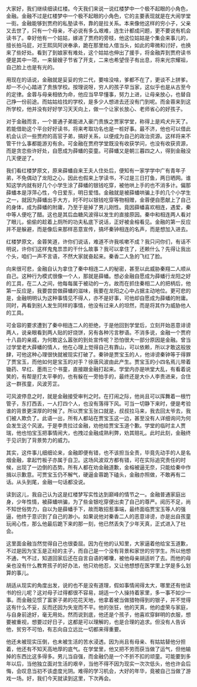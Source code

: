 
大家好，我们继续细读红楼。今天我们来说一说红楼梦中一个极不起眼的小角色，金融。金融不过是红楼梦中一个极不起眼的小角色，它的主要表现就是在大闹学堂一街。金融能够到贾府的私塾读书，靠的是拉关系。本来像他这样的穷小子，父亲又去世了，只有一个母亲，不必说有多么艰难，连生计都成问题，更不要说有机会读书了。幸好他有一个姑姑，嫁进了贾府的旁枝，他这位姑姑是个集会来事儿的，擅长拍马屁，对王熙凤阿谀奉承，跪在那里给人借当头，如此的卑微和讨好，也换来了些好处。看到了到娘家有难处，这个姑姑也伸出了援手，将金融弄到贾府读书便是其中一项，一来替嫂子节省了开支，二来也希望侄子有出息，将来光宗耀祖，自己脸上也是有光的。

用现在的话说，金融就是妥妥的穷二代，要啥没啥，爹都不在了，更谈不上拼爹。却一不小心踏进了贵族学校。按理说呀，穷人的孩子早当家，这似乎也是从古至今的定律。金蓉与母亲相依为命，他应当早早懂事，努力上进，让母亲放心，也替自己挣一份前途。而姑姑给找的学校，是多少人想进去还没有门到呢。而金蓉来到这所学校，他并没有好好学习天天向上，做一个让家长放心、老师省心的好孩子。

对于金融而言，一个普通子弟能进入豪门贵族之贾家学堂，称得上是鸡犬升天了。若能借助这个平台好好读书，将来考取功名也是一桩好事。最不济，他也可以借此机会认识一些贾府的高官子弟，搞好关系，以便成为自己的政治资源。这样将来不管干什么事都能游刃有余。可金融在贾府学堂既没有收获学问，也没有收获资源，而是贪恋些许好处，自愿成为薛蟠的娈童。可薛蟠又是朝三暮四之人，得到金融没几天便逆了。

我们看红楼梦原文，原来薛蟠自来王夫人住处后，便知有一家学学中广有青年子弟，不免偶动了龙阳之心，因此也假来上学读书，不过是三日打鱼，两日晒网。谁知这学内就有好几个小学生涂了薛蟠的银钱吃穿，被他哄上手的也不消多计。偏那薛蟠本是浮萍心性，今日爱东，明日爱惜。金融就是被薛蟠哄骗上手的几个小学生之一，就因为薛蟠出手大方，时不时以银钱吃穿等物相赠，金蓉便自愿献上了自己的身体，成为薛蟠的附庸，乃至于是掉了男儿刚性。竟因薛蟠喜欢相连，遇爱，秦中等人便吃了醋。这也是其后血糖风波得以发生的直接原因。秦中和相连两人看对了眼儿，偷偷的趁着上厕所的功夫私底下说话，正好被金榕看见。金融的第一反应并不是躲避，而是像后来那样恶意宣传，搞坏秦钟相连的名声，而是想加入进去。

红楼梦原文，金蓉笑道，许你们说话，难道不许我咳嗽不成？我只问你们，有话不明说，许你们这样鬼鬼祟祟的干什么故事？我可以拿住了，还赖什么？先得让我出个头，咱们一声不言语，不然大家就奋起来。秦香二人急的飞红了脸。

向来很可悲，金融自认为拿住了秦中相连二人的秘密，甚至以此威胁秦翔二人顺从自己。这种行为模式很像一个人，那就是薛蟠。想必金融自愿成为薛蟠行龙阳之好的工具，在二人之间，他每每属于被动的一方。故而在抓住秦相二人的把柄后，他第一反应是，我要尝尝做薛蟠的滋味，我要在龙阳之心中占据主动地位。更可悲的是，金融明明认为这种事情见不得人，亦不是好事，可他却自愿成为薛蟠的附庸。同时，再看到别人发生同样的事情，他没有过来人的坦然，而是将其作为威胁他人的工具。

可金容的要求遭到了秦中相连二人的拒绝，于是他回到学堂后，立刻开始恶意诽谤两人，说亲眼看到两人贴的好烧饼，另有各种污言秽语。不消多说，金融一个贾府十八县的亲戚，为何敢这么嚣张的到处宣传呢？恐怕很大一部分原因是金融。曾当过学堂老大薛蟠的情人，他在心理上觉得自己有靠山，可以依赖，所以才敢这般放肆，可他这种心理很快就被现实打破了。秦钟是贾宝玉的人，他诽谤秦钟等于得罪了贾宝玉，而他如何是宝玉的对手？徐唐风波由此产生。贾宝玉的小四名焉儿带着锄药、早红、墨雨三个书童，直接跟金融打起来。学堂内亦是哄堂大乱，有看着说笑的，有帮是打太平拳的，也有躲在一旁拍手的，最终还是大仆人李贵进来，合住这一群孩童，风波芳芷。

可风波停息之时，就是金融接受审判之时。在打闹之际，他尚且可以挥舞着一根竹管子，东打西丢，一人打四个人，也没有落得下风。可当一切静下来时，便是考验谁的背景更深厚的时候了。所以贾宝玉张口就是，叔叔拉马来，我去回太爷去，我们被人欺负了。此语一出，所有人都站在贾宝玉这一边，甚至没有人详细询问为何会发生这个风波。于是李贵拉过金融，劝他给贾宝玉道个歉。学堂的临时主人贾瑞，他也怕宝玉把事情闹大，也拽过金融成熟利弊，劝其赔礼。此时此刻，金融终于见识到了背景势力的威力。

其实，这件事儿细细论来，金融即便有错，也不该担当全责，毕竟先动手的人是名烟金融，拿起竹板子亦属于自卫。这场风波双方都有错，可在实际追究责任的时候，出现了一边倒的态势。所有人都在劝金融道歉，金榕被逼无奈，只能给秦中作揖以示歉意。可贾宝玉仍不解气，硬逼金蓉跪下磕头，金融亦照做，不敢再有二话。从头到尾，金融一句话都没说。

读到这儿，我自己认为这是红楼梦写实性达到巅峰的情节之一。金融普通家庭出身，少年性情，被薛蟠哄骗，为了些金银吃穿便出卖了自己的尊严。阅历不足，尚不知世俗势力，自以为是薛蟠手下，故而敢招惹事端，最终面临贾宝玉等人的强逼，他终于意识到了自己的渺小。如果说他对秦香二人的恶意诽谤，亦是出自孩童玩闹心性，那么他最后跪下来的那一刻，他已然丢失了少年天真，正式进入了社会。

这里面金融当然觉得自己也很委屈。因为在他的认知里，大家逼着他给宝玉道歉，不过是因为宝玉是正经的主子，而自己是一个没有背景和家世的穷学生。所以他想不通，气不过，知道回家后还在自言自语的嘟囔，被他母亲胡适听了去。而他的母亲也没有什么教育孩子的好办法，他只劝他忍，又让他想想在医学里上学是多么划算的事儿。

胡适从现实的角度出发，说的也不是没有道理，假如事情闹得太大，哪里还有他读书的份儿呢？这对母子过得都很不容易，胡适一个人操持着家里，多一事不如少一事。而金融见惯了富家子弟的花花天地，他拿着被当做猎物得到的银子，并不觉得这有什么不妥，反而还因为失宠而不平。他的张狂，他的天真，他的虚荣与家庭，与自身前途好，毫无用处。然而说到底，他还是个孩子，他喜欢穿鲜明的衣服，想要被重视，想要过好日子，这都是可以理解的，也是合理的追求。但没有人告诉他，贫穷不可怕，有志向自立远比一切都来得重要。

他还未被现实压倒，也未被生活的苦水浸透。因为尚且有母亲、有姑姑替他分担着，他还有不知天高地厚的底气。在学堂里，他又把不劳而获当做了运气，但他输掉的东西比这多得多。男儿当自强，而金融仍是一个不折不扣的顽童。可能要到多年以后，当他独立面对生活的艰辛，当他不得不因为现实一次次低头，他也许会后悔，会叹息当初不该虚度光阴。难得的学习机会，大好的年华，竟被自己当做了游戏一场。好，我们今天就读到这里，下次再会。


